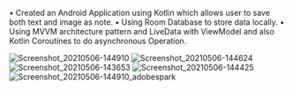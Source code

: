 • Created an Android Application using Kotlin which allows user to save both text and image as note.
• Using Room Database to store data locally.
• Using MVVM architecture pattern and LiveData with ViewModel and also Kotlin Coroutines to do asynchronous Operation.

![Screenshot_20210506-144910](https://user-images.githubusercontent.com/51395352/117276557-a4dc2280-ae7c-11eb-9e05-ebd77a550841.png)
![Screenshot_20210506-144624](https://user-images.githubusercontent.com/51395352/117276898-f5538000-ae7c-11eb-8b4b-9075552a08bb.png)
![Screenshot_20210506-143653](https://user-images.githubusercontent.com/51395352/117276908-f8e70700-ae7c-11eb-87ec-20fe227fa5f6.png)
![Screenshot_20210506-144425](https://user-images.githubusercontent.com/51395352/117276919-fab0ca80-ae7c-11eb-9c47-fec8cd0e9f0e.png)
![Screenshot_20210506-144910_adobespark](https://user-images.githubusercontent.com/51395352/117278594-85de9000-ae7e-11eb-9bfe-c392d0ac0f4c.png)

